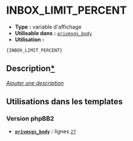 # INBOX_LIMIT_PERCENT
* __Type__ __:__ variable d'affichage
* __Utilisable dans__ __:__ [`privmsgs_body`](../tpl/privmsgs_body.md#readme)
* __Utilisation__ __:__

```smarty
{INBOX_LIMIT_PERCENT}
```

## Description[*](https://fa-tvars.appspot.com/var/INBOX_LIMIT_PERCENT)
[*Ajouter une description*](https://fa-tvars.appspot.com/var/INBOX_LIMIT_PERCENT)

## Utilisations dans les templates

### Version phpBB2
* __[`privmsgs_body`](../tpl/privmsgs_body.md#readme)__ __:__ lignes [`27`](../src/subsilver/privmsgs_body.tpl#L27)

